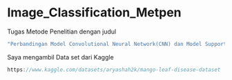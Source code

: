 # Image_Classification_Metpen
Tugas Metode Penelitian dengan judul 
```ts
"Perbandingan Model Convolutional Neural Network(CNN) dan Model Support Vector Machine(SVM) untuk Mendeteksi Penyakit Daun Mangga".
```

Saya mengambil Data set dari Kaggle 
```ts
https://www.kaggle.com/datasets/aryashah2k/mango-leaf-disease-dataset
```

